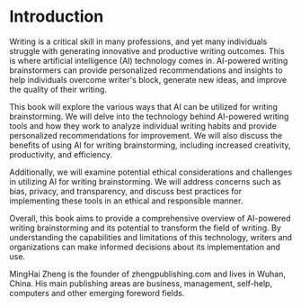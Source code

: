 # Introduction

Writing is a critical skill in many professions, and yet many individuals struggle with generating innovative and productive writing outcomes. This is where artificial intelligence (AI) technology comes in. AI-powered writing brainstormers can provide personalized recommendations and insights to help individuals overcome writer's block, generate new ideas, and improve the quality of their writing.

This book will explore the various ways that AI can be utilized for writing brainstorming. We will delve into the technology behind AI-powered writing tools and how they work to analyze individual writing habits and provide personalized recommendations for improvement. We will also discuss the benefits of using AI for writing brainstorming, including increased creativity, productivity, and efficiency.

Additionally, we will examine potential ethical considerations and challenges in utilizing AI for writing brainstorming. We will address concerns such as bias, privacy, and transparency, and discuss best practices for implementing these tools in an ethical and responsible manner.

Overall, this book aims to provide a comprehensive overview of AI-powered writing brainstorming and its potential to transform the field of writing. By understanding the capabilities and limitations of this technology, writers and organizations can make informed decisions about its implementation and use.

MingHai Zheng is the founder of zhengpublishing.com and lives in Wuhan, China. His main publishing areas are business, management, self-help, computers and other emerging foreword fields.
